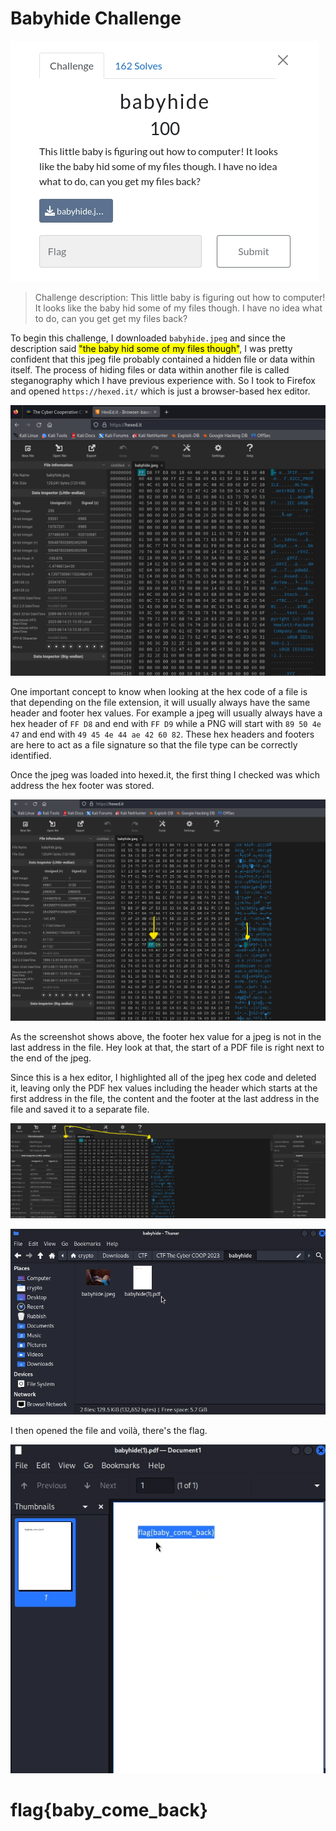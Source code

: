 # Babyhide Challenge #

![Babyhide Challenge Description](https://github.com/Jay-m8/CTF-Writeup/blob/8b020cb27d0507f5931c2231f1a23978a27386bb/Cyber%20Cooperative%20CTF%202023/Forensics/Screenshots/babyhide1.png "Babyhide description")

> Challenge description: This little baby is figuring out how to computer! It looks like the baby hid some of my files though. I have no idea what to do, can you get get my files back?

To begin this challenge, I downloaded `babyhide.jpeg` and since the description said <mark>"the baby hid some of my files though"</mark>, I was pretty confident that this jpeg file probably contained a hidden file or data within itself. The process of hiding files or data within another file is called steganography which I have previous experience with. So I took to Firefox and opened `https://hexed.it/` which is just a browser-based hex editor.

![Hexed.it editor with file loaded](https://github.com/Jay-m8/CTF-Writeup/blob/8b020cb27d0507f5931c2231f1a23978a27386bb/Cyber%20Cooperative%20CTF%202023/Forensics/Screenshots/babyhide2.png "hex code")

One important concept to know when looking at the hex code of a file is that depending on the file extension, it will usually always have the same header and footer hex values. For example a jpeg will usually always have a hex header of `FF D8` and end with `FF D9` while a PNG will start with `89 50 4e 47` and end with `49 45 4e 44 ae 42 60 82`. These hex headers and footers are here to act as a file signature so that the file type can be correctly identified.

Once the jpeg was loaded into hexed.it, the first thing I checked was which address the hex footer was stored. 

![jpeg hex footer](https://github.com/Jay-m8/CTF-Writeup/blob/8b020cb27d0507f5931c2231f1a23978a27386bb/Cyber%20Cooperative%20CTF%202023/Forensics/Screenshots/babyhide3.png "Not at the end of the file")

As the screenshot shows above, the footer hex value for a jpeg is not in the last address in the file. Hey look at that, the start of a PDF file is right next to the end of the jpeg.

Since this is a hex editor, I highlighted all of the jpeg hex code and deleted it, leaving only the PDF hex values including the header which starts at the first address in the file, the content and the footer at the last address in the file and saved it to a separate file.

![Only PDF hex code](https://github.com/Jay-m8/CTF-Writeup/blob/8b020cb27d0507f5931c2231f1a23978a27386bb/Cyber%20Cooperative%20CTF%202023/Forensics/Screenshots/babyhide4.png "Only a PDF file now")

![Automatically saved as a PDF](https://github.com/Jay-m8/CTF-Writeup/blob/8b020cb27d0507f5931c2231f1a23978a27386bb/Cyber%20Cooperative%20CTF%202023/Forensics/Screenshots/babyhide5.png "The PDF file")

I then opened the file and voilà, there's the flag.

![The flag](https://github.com/Jay-m8/CTF-Writeup/blob/8b020cb27d0507f5931c2231f1a23978a27386bb/Cyber%20Cooperative%20CTF%202023/Forensics/Screenshots/babyhide6.png "babyhide flag")

# flag{baby_come_back} #
